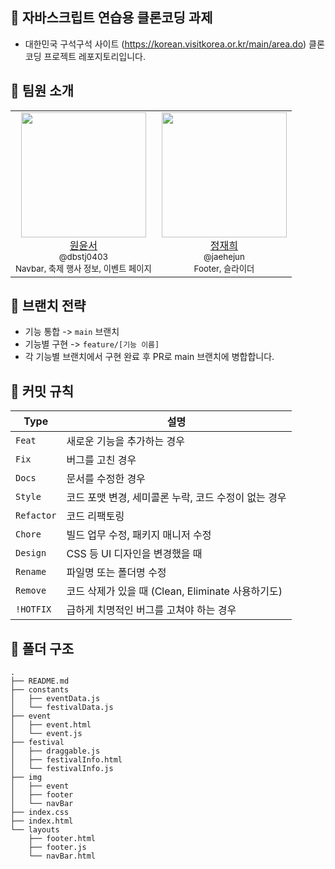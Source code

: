 ## 🍎 자바스크립트 연습용 클론코딩 과제

- 대한민국 구석구석 사이트 (https://korean.visitkorea.or.kr/main/area.do) 클론 코딩 프로젝트 레포지토리입니다.

## 👥 팀원 소개

<table>
  <tr>
    <td align="center">
      <a href="https://github.com/dbstj0403">
        <img src="https://github.com/dbstj0403.png" width="200" /><br />
        원윤서<br />
        <sub>@dbstj0403</sub>
      </a>
	  <br/>
	  <sub>Navbar, 축제 행사 정보, 이벤트 페이지</sub>
    </td>
    <td align="center">
      <a href="https://github.com/jaehejun">
        <img src="https://github.com/jaehejun.png" width="200" /><br />
        정재희<br />
        <sub>@jaehejun</sub>
      </a>
	  <br/>
	  <sub>Footer, 슬라이더</sub>
    </td>
  </tr>
</table>

## 👾 브랜치 전략

- 기능 통합 -> `main` 브랜치
- 기능별 구현 -> `feature/[기능 이름]`
- 각 기능별 브랜치에서 구현 완료 후 PR로 main 브랜치에 병합합니다.

## 🐒 커밋 규칙

| **Type**   | **설명**                                             |
| ---------- | ---------------------------------------------------- |
| `Feat`     | 새로운 기능을 추가하는 경우                          |
| `Fix`      | 버그를 고친 경우                                     |
| `Docs`     | 문서를 수정한 경우                                   |
| `Style`    | 코드 포맷 변경, 세미콜론 누락, 코드 수정이 없는 경우 |
| `Refactor` | 코드 리팩토링                                        |
| `Chore`    | 빌드 업무 수정, 패키지 매니저 수정                   |
| `Design`   | CSS 등 UI 디자인을 변경했을 때                       |
| `Rename`   | 파일명 또는 폴더명 수정                              |
| `Remove`   | 코드 삭제가 있을 때 (Clean, Eliminate 사용하기도)    |
| `!HOTFIX`  | 급하게 치명적인 버그를 고쳐야 하는 경우              |

## 🧶 폴더 구조

```
.
├── README.md
├── constants
│   ├── eventData.js
│   └── festivalData.js
├── event
│   ├── event.html
│   └── event.js
├── festival
│   ├── draggable.js
│   ├── festivalInfo.html
│   └── festivalInfo.js
├── img
│   ├── event
│   ├── footer
│   └── navBar
├── index.css
├── index.html
└── layouts
    ├── footer.html
    ├── footer.js
    └── navBar.html
```
